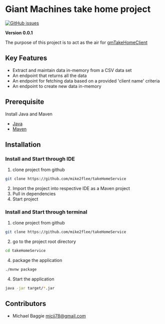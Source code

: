 # Giant Machines take home project
[![GitHub issues](https://img.shields.io/github/issues/mike2flee/takeHomeService)](https://github.com/mike2flee/takeHomeService/issues)

**Version 0.0.1**

The purpose of this project is to act as the air for [gmTakeHomeClient](https://github.com/mike2flee/gmTakeHomeClient/)

## Key Features
- Extract and maintain data in-memory from a CSV data set
- An endpoint that returns all the data
- An endpoint for fetching data based on a provided 'client name' criteria
- An endpoint to create new data in-memory

## Prerequisite
Install Java and Maven
- [Java](https://www.oracle.com/java/technologies/downloads/)
- [Maven](https://maven.apache.org/install.html)

## Installation

### Install and Start through IDE
1. clone project from github

```bash
git clone https://github.com/mike2flee/takeHomeService
```
2. Import the project into respective IDE as a Maven project
3. Pull in dependencies 
4. Start project

### Install and Start through terminal
1. clone project from github

```bash
git clone https://github.com/mike2flee/takeHomeService
```

2. go to the project root directory

```bash
cd takeHomeService
```

4. package the application 

```bash
./mvnw package
```
4. Start the application 

```bash
java -jar target/*.jar
```


## Contributors

- Michael Baggie <micjj78@gmail.com>



